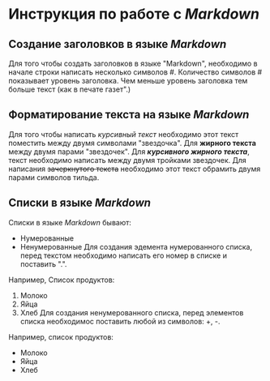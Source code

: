 # Инструкция по работе с *Markdown*

## Создание заголовков в языке *Markdown*
Для того чтобы создать заголовков в языке "Markdown", необходимо в начале строки написать несколько символов #. Количество символов # показывает уровень заголовка. Чем меньше уровень заголовка тем больше текст (как в печате газет".)

## Форматирование текста на языке *Markdown*
Для того чтобы написать *курсивный текст* необходимо этот текст поместить между двумя символами "звездочка". Для **жирного текста** между двумя парами "звездочек". Для ***курсивного жирного текста***, текст необходимо написать между двумя тройками звездочек. Для написания ~~зачеркнутого текста~~ необходимо этот текст обрамить двумя парами символов тильда.

Списки в языке *Markdown*
------------------------------
Списки в языке *Markdown* бывают:
+ Нумерованные
+ Ненумерованные
Для создания эдемента нумерованного списка, перед текстом необходимо написать его номер в списке и поставить ".".

Например, Список продуктов:
1. Молоко
2. Яйца
3. Хлеб
Для создания ненумерованного списка, перед элементов списка необходимос поставить любой из символов: +, -.

Например, список продуктов:
+ Молоко
+ Яйца
+ Хлеб
